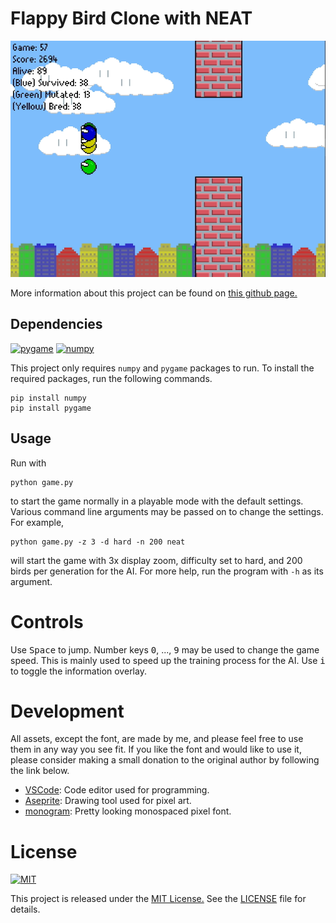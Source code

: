 # Flappy Bird Clone with NEAT

![Game Screen](./docs/img/flappy_bird_neat_peek.gif)

More information about this project can be found on
[this github page.](https://greymistcube.github.io/flappy_bird_neat/)

## Dependencies

[![pygame][pygame_img]][pygame_url]
[![numpy][numpy_img]][numpy_url]

This project only requires `numpy` and `pygame` packages to run.
To install the required packages, run the following commands.

```
pip install numpy
pip install pygame
```

## Usage

Run with

```
python game.py
```

to start the game normally in a playable mode with the default settings.
Various command line arguments may be passed on to change the settings.
For example,

```
python game.py -z 3 -d hard -n 200 neat
```

will start the game with 3x display zoom, difficulty set to hard,
and 200 birds per generation for the AI. For more help, run
the program with `-h` as its argument.


# Controls

Use <kbd>Space</kbd> to jump. Number keys
<kbd>0</kbd>, ..., <kbd>9</kbd> may be used to change the game speed.
This is mainly used to speed up the training process for the AI.
Use <kbd>i</kbd> to toggle the information overlay.


# Development

All assets, except the font, are made by me, and please feel free to use them
in any way you see fit. If you like the font and would like to use it,
please consider making a small donation to the original author
by following the link below.

 * [VSCode][vscode_url]: Code editor used for programming.
 * [Aseprite][aseprite_url]: Drawing tool used for pixel art.
 * [monogram][monogram_url]: Pretty looking monospaced pixel font.


# License

[![MIT][MIT_img]][MIT_url]

This project is released under the [MIT License.][MIT_url]
See the [LICENSE](./LICENSE) file for details.

<!-- Markdown link & image definitions -->
[pygame_img]: https://img.shields.io/badge/pygame-2.0.1-brightgreen.svg
[pygame_url]: https://www.pygame.org/
[numpy_img]: https://img.shields.io/badge/numpy-1.19.4-brightgreen.svg
[numpy_url]: https://www.numpy.org/
[MIT_img]: https://img.shields.io/badge/license-MIT-blue.svg
[MIT_url]: https://opensource.org/licenses/MIT
[vscode_url]: https://code.visualstudio.com/
[aseprite_url]: https://www.aseprite.org/
[monogram_url]: https://datagoblin.itch.io/monogram
